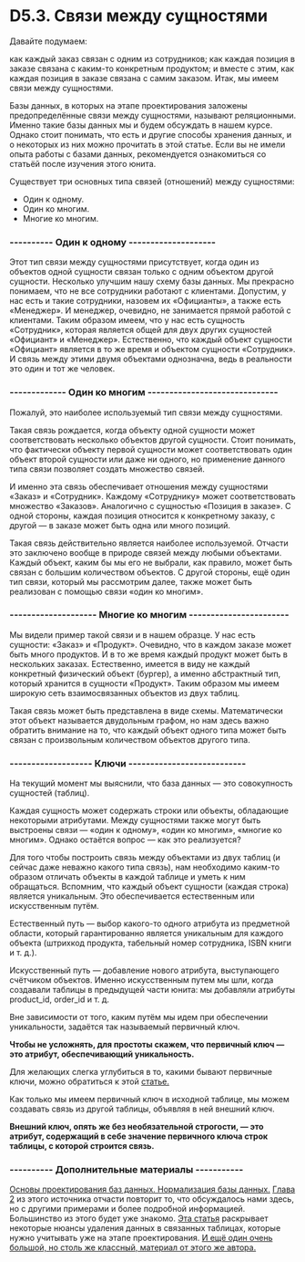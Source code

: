 # D5.3. Связи между сущностями

Давайте подумаем:

как каждый заказ связан с одним из сотрудников;
как каждая позиция в заказе связана с каким-то конкретным продуктом;
и вместе с этим, как каждая позиция в заказе связана с самим заказом.
Итак, мы имеем связи между сущностями.

Базы данных, в которых на этапе проектирования заложены предопределённые связи между сущностями, называют реляционными.
Именно такие базы данных мы и будем обсуждать в нашем курсе. Однако стоит понимать, что есть и другие способы хранения данных, и о некоторых из них можно прочитать в этой статье. Если вы не имели опыта работы с базами данных, рекомендуется ознакомиться со статьёй после изучения этого юнита.

Существует три основных типа связей (отношений) между сущностями:

- Один к одному.
- Один ко многим.
- Многие ко многим.

### ----------  Один к одному --------------------
Этот тип связи между сущностями присутствует, когда один из объектов одной сущности связан только с одним объектом другой сущности.
Несколько улучшим нашу схему базы данных.
Мы прекрасно понимаем, что не все сотрудники работают с клиентами. 
Допустим, у нас есть и такие сотрудники, назовем их «Официанты», а также есть «Менеджер». И менеджер, очевидно, 
не занимается прямой работой с клиентами. Таким образом имеем, что у нас есть сущность «Сотрудник», которая является 
общей для двух других сущностей «Официант» и «Менеджер». Естественно, что каждый объект сущности «Официант» является 
в то же время и объектом сущности «Сотрудник». И связь между этими двумя объектами однозначна, ведь в реальности это 
один и тот же человек.

### ------------- Один ко многим ------------------------------
Пожалуй, это наиболее используемый тип связи между сущностями.

Такая связь рождается, когда объекту одной сущности может соответствовать несколько объектов другой сущности. 
Стоит понимать, что фактически объекту первой сущности может соответствовать один объект второй сущности или даже 
ни одного, но применение данного типа связи позволяет создать множество связей.

И именно эта связь обеспечивает отношения между сущностями «Заказ» и «Сотрудник». Каждому «Сотруднику» может 
соответствовать множество «Заказов». Аналогично с сущностью «Позиция в заказе». С одной стороны, каждая позиция 
относится к конкретному заказу, с другой — в заказе может быть одна или много позиций.

Такая связь действительно является наиболее используемой. 
Отчасти это заключено вообще в природе связей между любыми объектами. 
Каждый объект, каким бы мы его не выбрали, как правило, может быть связан с большим количеством объектов. 
С другой стороны, ещё один тип связи, который мы рассмотрим далее, также может быть реализован с помощью связи
«один ко многим».

### --------------------   Многие ко многим -----------------------
Мы видели пример такой связи и в нашем образце. У нас есть сущности: «Заказ» и «Продукт».
Очевидно, что в каждом заказе может быть много продуктов. И в то же время каждый продукт может быть в нескольких заказах. 
Естественно, имеется в виду не каждый конкретный физический объект (бургер), а именно абстрактный тип, который хранится 
в сущности «Продукт». Таким образом мы имеем широкую сеть взаимосвязанных объектов из двух таблиц.

Такая связь может быть представлена в виде схемы. 
Математически этот объект называется двудольным графом, но нам здесь важно обратить внимание на то, 
что каждый объект одного типа может быть связан с произвольным количеством объектов другого типа.

### ------------------- Ключи ---------------------------
На текущий момент мы выяснили, что база данных — это совокупность сущностей (таблиц).

Каждая сущность может содержать строки или объекты, обладающие некоторыми атрибутами. 
Между сущностями также могут быть выстроены связи — «один к одному», «один ко многим», «многие ко многим». 
Однако остаётся вопрос — как это реализуется?

Для того чтобы построить связь между объектами из двух таблиц (и сейчас даже неважно какого типа связь), нам необходимо 
каким-то образом отличать объекты в каждой таблице и уметь к ним обращаться. Вспомним, что каждый объект сущности 
(каждая строка) является уникальным. Это обеспечивается естественным или искусственным путём. 

Естественный путь — выбор какого-то одного атрибута из предметной области, который гарантированно является 
уникальным для каждого объекта (штрихкод продукта, табельный номер сотрудника, ISBN книги и т. д.). 

Искусственный путь — добавление нового атрибута, выступающего счётчиком объектов. Именно искусственным путем мы шли, 
когда создавали таблицы в предыдущей части юнита: мы добавляли атрибуты product_id, order_id и т. д.

Вне зависимости от того, каким путём мы идем при обеспечении уникальности, задаётся так называемый первичный ключ.

**Чтобы не усложнять, для простоты скажем, что первичный ключ — это атрибут, обеспечивающий уникальность.**

Для желающих слегка углубиться в то, какими бывают первичные ключи, 
можно обратиться к этой [статье.](https://habr.com/ru/company/oleg-bunin/blog/348172/#happening)

Как только мы имеем первичный ключ в исходной таблице, мы можем создавать связь из другой таблицы, объявляя в ней внешний ключ.

**Внешний ключ, опять же без необязательной строгости, — это атрибут, содержащий в себе значение первичного ключа строк 
таблицы, с которой строится связь.**

### ---------- Дополнительные материалы -----------
[Основы проектирования баз данных. Нормализация базы данных.](https://metanit.com/sql/tutorial/)
[Глава 2](https://metanit.com/sql/mysql/2.1.php) из этого источника отчасти повторит то, что обсуждалось нами здесь, но с другими примерами и более подробной информацией. Большинство из этого будет уже знакомо.
[Эта статья](https://habr.com/ru/post/194738/) раскрывает некоторые нюансы удаления данных в связанных таблицах, которые нужно учитывать уже на этапе проектирования.
[И ещё один очень большой, но столь же классный, материал от этого же автора.](https://habr.com/ru/post/193136/)